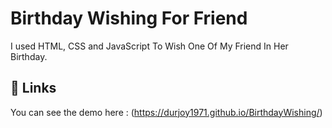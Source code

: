 # Birthday Wishing For Friend 

I used HTML, CSS and JavaScript To Wish One Of My Friend In Her Birthday.


## 🔗 Links
You can see the demo here :
(https://durjoy1971.github.io/BirthdayWishing/)


